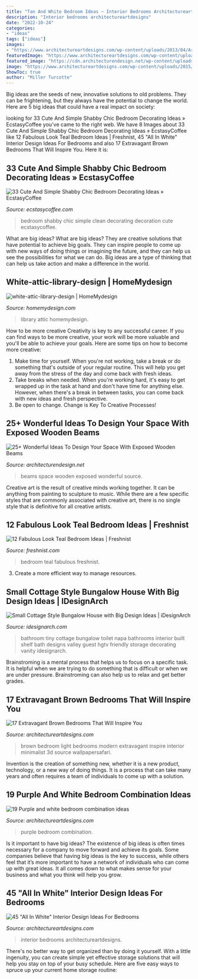 ```yaml
---
title: "Tan And White Bedroom Ideas ~ Interior Bedrooms Architectureartdesigns"
description: "Interior bedrooms architectureartdesigns"
date: "2022-10-24"
categories:
- "ideas"
tags: ["ideas"]
images:
- "https://www.architectureartdesigns.com/wp-content/uploads/2013/04/ArchitectureArtDesigns-2722.jpg"
featuredImage: "https://www.architectureartdesigns.com/wp-content/uploads/2013/04/purple-and-white-in-bedroom-combination10.jpg"
featured_image: "https://cdn.architecturendesign.net/wp-content/uploads/2016/01/AD-Wonderful-Ideas-To-Design-Your-Space-With-Exposed-Wooden-Beams-05.jpg"
image: "https://www.architectureartdesigns.com/wp-content/uploads/2015/10/1353-630x392.jpg"
ShowToc: true
author: "Miller Turcotte"
---
```



Big ideas are the seeds of new, innovative solutions to old problems. They can be frightening, but they always have the potential to change the world. Here are 5 big ideas that could have a real impact on society:

	

		
looking for 33 Cute And Simple Shabby Chic Bedroom Decorating Ideas » EcstasyCoffee you've came to the right web. We have 8 Images about 33 Cute And Simple Shabby Chic Bedroom Decorating Ideas » EcstasyCoffee like 12 Fabulous Look Teal Bedroom Ideas | Freshnist, 45 &quot;All In White&quot; Interior Design Ideas For Bedrooms and also 17 Extravagant Brown Bedrooms That Will Inspire You. Here it is:
		
    
## 33 Cute And Simple Shabby Chic Bedroom Decorating Ideas » EcstasyCoffee

<img loading=lazy src="https://i0.wp.com/www.ecstasycoffee.com/wp-content/uploads/2016/08/Clean-Shabby-Chic-Look-For-Bedroom-Decoration.jpg" onerror="this.onerror=null;this.src='https://tse4.mm.bing.net/th?id=OIP.8lL2cfZY8U-Kyl47ZPeMyQHaLH&amp;pid=15.1';" alt="33 Cute And Simple Shabby Chic Bedroom Decorating Ideas » EcstasyCoffee">

_Source: ecstasycoffee.com_

>bedroom shabby chic simple clean decorating decoration cute ecstasycoffee. 

	

What are big ideas?
What are big ideas? They are creative solutions that have potential to achieve big goals. They can inspire people to come up with new ways of doing things or imagining the future, and they can help us see the possibilities for what we can do. Big ideas are a type of thinking that can help us take action and make a difference in the world.

    
## White-attic-library-design | HomeMydesign

<img loading=lazy src="https://homemydesign.com/wp-content/uploads/2015/02/white-attic-library-design.jpg" onerror="this.onerror=null;this.src='https://tse3.mm.bing.net/th?id=OIP.315m90Nbc9T7Hi-EoXtvkQHaLH&amp;pid=15.1';" alt="white-attic-library-design | HomeMydesign">

_Source: homemydesign.com_

>library attic homemydesign. 

	

How to be more creative
Creativity is key to any successful career. If you can find ways to be more creative, your work will be more valuable and you'll be able to achieve your goals. Here are some tips on how to become more creative: 
1. Make time for yourself. When you're not working, take a break or do something that's outside of your regular routine. This will help you get away from the stress of the day and come back with fresh ideas. 
2. Take breaks when needed. When you're working hard, it's easy to get wrapped up in the task at hand and don't have time for anything else. However, when there's a break in between tasks, you can come back with new ideas and fresh perspective. 
3. Be open to change. Change is Key To Creative Processes!

    
## 25+ Wonderful Ideas To Design Your Space With Exposed Wooden Beams

<img loading=lazy src="https://cdn.architecturendesign.net/wp-content/uploads/2016/01/AD-Wonderful-Ideas-To-Design-Your-Space-With-Exposed-Wooden-Beams-05.jpg" onerror="this.onerror=null;this.src='https://tse3.mm.bing.net/th?id=OIP.dtPT2jP_7B5vC1VGgwsaeAHaLR&amp;pid=15.1';" alt="25+ Wonderful Ideas To Design Your Space With Exposed Wooden Beams">

_Source: architecturendesign.net_

>beams space wooden exposed wonderful source. 

	

Creative art is the result of creative minds working together. It can be anything from painting to sculpture to music. While there are a few specific styles that are commonly associated with creative art, there is no single style that is definitive for all creative artists.

    
## 12 Fabulous Look Teal Bedroom Ideas | Freshnist

<img loading=lazy src="https://freshnist.com/wp-content/uploads/2013/04/teal-bedroom-10.jpg" onerror="this.onerror=null;this.src='https://tse3.mm.bing.net/th?id=OIP.3CbK09gQZ1JM2hm_Rn4ZXgHaKH&amp;pid=15.1';" alt="12 Fabulous Look Teal Bedroom Ideas | Freshnist">

_Source: freshnist.com_

>bedroom teal fabulous freshnist. 

	

3. Create a more efficient way to manage resources.

    
## Small Cottage Style Bungalow House With Big Design Ideas | IDesignArch

<img loading=lazy src="http://www.idesignarch.com/wp-content/uploads/Stylish-Cottage-Style-Bungalow-Home_9.jpg" onerror="this.onerror=null;this.src='https://tse2.mm.bing.net/th?id=OIP.62Kn80hhlYWc-8KPfwv_2gHaLH&amp;pid=15.1';" alt="Small Cottage Style Bungalow House with Big Design Ideas | iDesignArch">

_Source: idesignarch.com_

>bathroom tiny cottage bungalow toilet napa bathrooms interior built shelf bath designs valley guest hgtv friendly storage decorating vanity idesignarch. 

	

Brainstroming is a mental process that helps us to focus on a specific task. It is helpful when we are trying to do something that is difficult or when we are under pressure. Brainstroming can also help us to relax and get better grades.

    
## 17 Extravagant Brown Bedrooms That Will Inspire You

<img loading=lazy src="https://www.architectureartdesigns.com/wp-content/uploads/2015/10/1353-630x392.jpg" onerror="this.onerror=null;this.src='https://tse1.mm.bing.net/th?id=OIP.4AemGCI5M5ZGfn1fCSstwQHaEm&amp;pid=15.1';" alt="17 Extravagant Brown Bedrooms That Will Inspire You">

_Source: architectureartdesigns.com_

>brown bedroom light bedrooms modern extravagant inspire interior minimalist 3d source wallpapersafari. 

	

Invention is the creation of something new, whether it is a new product, technology, or a new way of doing things. It is a process that can take many years and often requires a team of individuals to come up with a solution.

    
## 19 Purple And White Bedroom Combination Ideas

<img loading=lazy src="https://www.architectureartdesigns.com/wp-content/uploads/2013/04/purple-and-white-in-bedroom-combination10.jpg" onerror="this.onerror=null;this.src='https://tse2.mm.bing.net/th?id=OIP.f322kXwJBl9U6GbR7QISNwHaFj&amp;pid=15.1';" alt="19 Purple and white bedroom combination ideas">

_Source: architectureartdesigns.com_

>purple bedroom combination. 

	

Is it important to have big ideas?
The existence of big ideas is often times necessary for a company to move forward and achieve its goals. Some companies believe that having big ideas is the key to success, while others feel that it’s more important to have a network of individuals who can come up with great ideas. It all comes down to what makes sense for your business and what you think will help you grow.

    
## 45 &quot;All In White&quot; Interior Design Ideas For Bedrooms

<img loading=lazy src="https://www.architectureartdesigns.com/wp-content/uploads/2013/04/ArchitectureArtDesigns-2722.jpg" onerror="this.onerror=null;this.src='https://tse2.mm.bing.net/th?id=OIP.dxaX8g4WKUAmxDCna7MXlAHaK7&amp;pid=15.1';" alt="45 &quot;All In White&quot; Interior Design Ideas For Bedrooms">

_Source: architectureartdesigns.com_

>interior bedrooms architectureartdesigns. 

	

There's no better way to get organized than by doing it yourself. With a little ingenuity, you can create simple yet effective storage solutions that will help you stay on top of your busy schedule. Here are five easy ways to spruce up your current home storage routine: 

